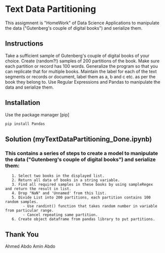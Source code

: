 # Text Data Partitioning

This assigmnent is "HomeWork" of Data Science Applications to manipulate the data ("Gutenberg's couple of digital books") and serialize them.

## Instructions
Take a sufficient sample of Gutenberg's couple of digital books of your choice.
Create (random?!) samples of 200 partitions of the book. 
Make sure each partition or record has 100 words. 
Generalize the program so that you can replicate that for multiple books. 
Maintain the label for each of the text segments or records or document, label them as a, b and c etc. as per the book they belong to. 
Use Regular Expressions and Pandas to manipulate the data and serialize them.

## Installation

Use the package manager [pip]


```bash
pip install Pandas
```



##  Solution (myTextDataPartitioning_Done.ipynb)
### This contains a series of steps to create a model to manipulate the data ("Gutenberg's couple of digital books") and serialize them:
       1. Select two books in the displayed list.
       2. Return all data of books in a string variable.
       3. Find all required samples in these books by using sampleRegex and return the result in list.
       4. Drop "NaN" and 'Unnamed' from this list.
       5. Divide List into 200 partitions, each partition contains 100 random samples.
			- Use randint() function that takes random number in variable from particular range.
			- Cancel repeating same partition.
       6. Create object dataframe from pandas library to put partitions.
## Thank You
Ahmed Abdo Amin Abdo